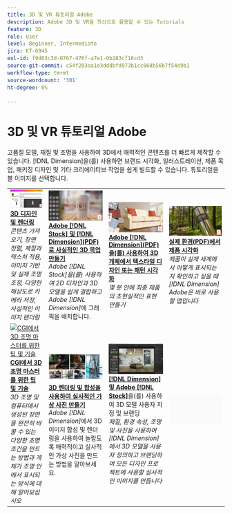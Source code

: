 ```yaml
---
title: 3D 및 VR 튜토리얼 Adobe
description: Adobe 3D 및 VR을 최신으로 활용할 수 있는 Tutorials
feature: 3D
role: User
level: Beginner, Intermediate
jira: KT-6945
exl-id: f9d03c3d-0767-476f-a7e1-0b283cf16cd3
source-git-commit: c54f203aa1e3dddbfd973b1cc668b56b7f54d9b1
workflow-type: tm+mt
source-wordcount: '301'
ht-degree: 0%

---
```


# 3D 및 VR 튜토리얼 Adobe

고품질 모델, 재질 및 조명을 사용하여 3D에서 매력적인 콘텐츠를 더 빠르게 제작할 수 있습니다. [!DNL Dimension]을(를) 사용하면 브랜드 시각화, 일러스트레이션, 제품 목업, 패키징 디자인 및 기타 크리에이티브 작업을 쉽게 빌드할 수 있습니다. 튜토리얼을 볼 이미지를 선택합니다.

<table>
<tr>
 <td>
   <a href="substance-3d-stager.md">
      <img alt="3D 디자인 및 렌더링" src="assets/Substance3DStager.png" />
   </a>
    <div>
   <a href="substance-3d-stager.md"><strong>3D 디자인 및 렌더링</strong></a>
    </div>
    <em>콘텐츠 가져오기, 장면 정렬, 재질과 텍스처 적용, 이미지 기반 및 실제 조명 조정, 다양한 해상도로 카메라 저장, 사실적인 이미지 렌더링</em>
    <br>
  </td>
  <td>
   <a href="assets/CreateRealistic3DMockupswithAdobeStockandDimension.pdf">
      <img alt="Adobe [!DNL Stock]을(를) 사용하여 사실적인 3D 목업 만들기 [!DNL Dimension]" src="assets/CreateRealistic3DMockupswithAdobeStockandDimension.jpg" />
   </a>
    <div>
   <a href="assets/CreateRealistic3DMockupswithAdobeStockandDimension.pdf"><strong>Adobe [!DNL Stock] 및 [!DNL Dimension](PDF)로 사실적인 3D 목업 만들기</strong></a>
    </div>
    <em>Adobe [!DNL Stock]을(를) 사용하여 2D 디자인과 3D 모델을 쉽게 결합하고 Adobe [!DNL Dimension]</em>에 그래픽을 배치합니다.
    <br>
  </td>
  <td>
   <a href="assets/VisualizeTextileDesignsorPatternson3DObjectswithAdobeDimension.pdf">
      <img alt="Adobe을 사용하여 3D 오브젝트에서 텍스타일 디자인 또는 패턴 시각화 [!DNL Dimension]" src="assets/VisualizeTextileDesignsorPatternson3DObjectswithAdobeDimension.jpg" />
   </a>
    <div>
   <a href="assets/VisualizeTextileDesignsorPatternson3DObjectswithAdobeDimension.pdf"><strong>Adobe [!DNL Dimension](PDF)을(를) 사용하여 3D 개체에서 텍스타일 디자인 또는 패턴 시각화</strong></a>
    </div>
    <em>몇 분 안에 최종 제품의 초현실적인 표현 만들기</em>
    <br>
  </td>
  <td>
   <a href="../cce/assets/VisualizeyourProductinaRealisticEnvironment.pdf">
      <img alt="현실적인 환경에서 제품 시각화" src="assets/VisualizeyourProductinaRealisticEnvironment.jpg" />
   </a>
    <div>
   <a href="../cce/assets/VisualizeyourProductinaRealisticEnvironment.pdf"><strong>실제 환경(PDF)에서 제품 시각화</strong></a>
    </div>
    <em>제품이 실제 세계에서 어떻게 표시되는지 확인하고 싶을 때 [!DNL Dimension] Adobe은 바로 사용할 앱입니다</em>
    <br>
  </td>
</tr>
<tr>
  <td>
   <a href="mastering3dlighting.md">
      <img alt="CGI에서 3D 조명 마스터를 위한 팁 및 기술" src="assets/Mastering3dlighting_1.gif" />
   </a>
    <div>
   <a href="mastering3dlighting.md"><strong>CGI에서 3D 조명 마스터를 위한 팁 및 기술</strong></a>
    </div>
    <em>3D 조명 및 컴퓨터에서 생성된 장면을 완전히 바꿀 수 있는 다양한 조명 조건을 만드는 방법과 개체가 조명 안에서 표시되는 방식에 대해 알아보십시오</em>
    <br>
  </td>
  <td>
   <a href="photorealistic.md">
      <img alt="3D 렌더링 및 합성을 사용하여 실사적인 가상 사진 만들기" src="assets/Photorealistic_TOC.png" />
   </a>
    <div>
   <a href="photorealistic.md"><strong>3D 렌더링 및 합성을 사용하여 실사적인 가상 사진 만들기</strong></a>
    </div>
    <em>Adobe [!DNL Dimension]</em>에서 3D 이미지 합성 및 렌더링을 사용하여 놀랍도록 매력적이고 실사적인 가상 사진을 만드는 방법을 알아보세요.
    <br>
  </td>
  <td>
   <a href="3ddimensionstock.md">
      <img alt="[!DNL Dimension] 및 Adobe을 사용하여 3D 모델 사용자 지정 및 브랜딩 [!DNL Stock]" src="assets/3ddimensionstock.jpg" />
   </a>
    <div>
   <a href="3ddimensionstock.md"><strong>[!DNL Dimension] 및 Adobe [!DNL Stock]</strong></a>을(를) 사용하여 3D 모델 사용자 지정 및 브랜딩
    </div>
    <em>재질, 환경 속성, 조명 및 사진을 사용하여 [!DNL Dimension]에서 3D 모델을 사용자 정의하고 브랜딩하여 모든 디자인 프로젝트에 사용할 실사적인 이미지를 만듭니다</em>
    <br>
  </td>
  <td>
    <img alt="스페이서" src="../assets/Gray_thumbnail.png" />
    <div>
    <br>
  </td>
</tr>
</table>